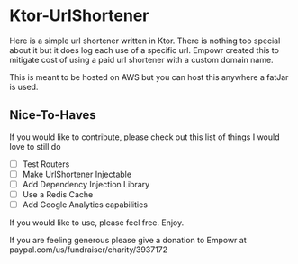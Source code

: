 # Ktor-UrlShortener

Here is a simple url shortener written in Ktor. There is nothing too special about it but it does log each use of a specific url. Empowr created this to mitigate cost of using a paid url shortener with a custom domain name.

This is meant to be hosted on AWS but you can host this anywhere a fatJar is used.

## Nice-To-Haves
If you would like to contribute, please check out this list of things I would love to still do

- [ ] Test Routers
- [ ] Make UrlShortener Injectable
- [ ] Add Dependency Injection Library
- [ ] Use a Redis Cache
- [ ] Add Google Analytics capabilities

If you would like to use, please feel free. Enjoy.

If you are feeling generous please give a donation to Empowr at
paypal.com/us/fundraiser/charity/3937172